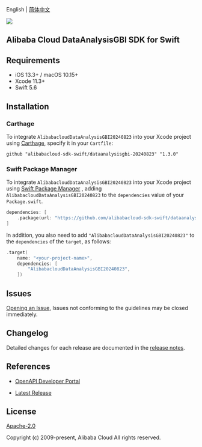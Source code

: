 English | [简体中文](README-CN.md)

![](https://aliyunsdk-pages.alicdn.com/icons/AlibabaCloud.svg)

## Alibaba Cloud DataAnalysisGBI SDK for Swift

## Requirements

- iOS 13.3+ / macOS 10.15+
- Xcode 11.3+
- Swift 5.6

## Installation

### Carthage

To integrate `AlibabacloudDataAnalysisGBI20240823` into your Xcode project using [Carthage](https://github.com/Carthage/Carthage), specify it in your `Cartfile`:

```ogdl
github "alibabacloud-sdk-swift/dataanalysisgbi-20240823" "1.3.0"
```

### Swift Package Manager

To integrate `AlibabacloudDataAnalysisGBI20240823` into your Xcode project using [Swift Package Manager](https://swift.org/package-manager/) , adding `AlibabacloudDataAnalysisGBI20240823` to the `dependencies` value of your `Package.swift`.

```swift
dependencies: [
    .package(url: "https://github.com/alibabacloud-sdk-swift/dataanalysisgbi-20240823.git", from: "1.3.0")
]
```

In addition, you also need to add `"AlibabacloudDataAnalysisGBI20240823"` to the `dependencies` of the `target`, as follows:

```swift
.target(
    name: "<your-project-name>",
    dependencies: [
        "AlibabacloudDataAnalysisGBI20240823",
    ])
```

## Issues

[Opening an Issue](https://github.com/alibabacloud-sdk-swift/dataanalysisgbi-20240823/issues/new), Issues not conforming to the guidelines may be closed immediately.

## Changelog

Detailed changes for each release are documented in the [release notes](./ChangeLog.txt).

## References

* [OpenAPI Developer Portal](https://next.api.alibabacloud.com/home)
- [Latest Release](https://github.com/alibabacloud-sdk-swift/dataanalysisgbi-20240823)

## License

[Apache-2.0](http://www.apache.org/licenses/LICENSE-2.0)

Copyright (c) 2009-present, Alibaba Cloud All rights reserved.
